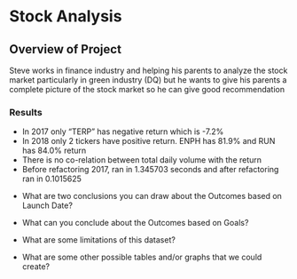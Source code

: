 # Stock Analysis

## Overview of Project
Steve works in finance industry and helping his parents to analyze the stock market particularly in green industry (DQ) but he wants to give his parents a complete picture of the stock market so he can give good recommendation
### Results
*	In 2017 only “TERP” has negative return which is -7.2%
*	In 2018 only 2 tickers have positive return. ENPH has 81.9% and RUN has 84.0% return
*	There is no co-relation between total daily volume with the return
* Before refactoring 2017,  ran in 1.345703 seconds and after refactoring ran in 0.1015625


- What are two conclusions you can draw about the Outcomes based on Launch Date?

- What can you conclude about the Outcomes based on Goals?

- What are some limitations of this dataset?

- What are some other possible tables and/or graphs that we could create?
